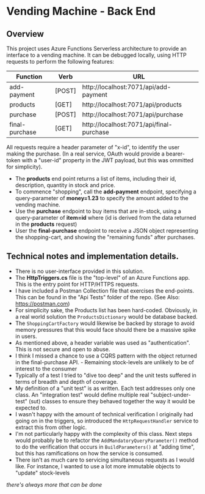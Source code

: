 Vending Machine - Back End
==========================

Overview
--------

This project uses Azure Functions Serverless architecture to provide an interface to a vending machine.
It can be debugged locally, using HTTP requests to perform the following features:

| Function | Verb | URL |
|----------|------|-----|
| add-payment | [POST] |  http://localhost:7071/api/add-payment |
| products | [GET] | http://localhost:7071/api/products |
| purchase | [POST] | http://localhost:7071/api/purchase |
| final-purchase | [GET] | http://localhost:7071/api/final-purchase |

All requests require a header parameter of "x-id", to identify the user making the purchase.
(In a real service, OAuth would provide a bearer-token with a "user-id" property in the JWT payload, but this 
was ommitted for simplicity).

- The **products** end point returns a list of items, including their id, description, quantity in stock and price.
- To commence "shopping", call the **add-payment** endpoint, specifying a query-parameter of **money=1.23** to specify the amount added to the vending machine.
- Use the **purchase** endpoint to buy items that are in-stock, using a query-parameter of **item=id** where (id is derived from the data returned in the **products** request)
- User the **final-purchase** endpoint to receive a JSON object representing the shopping-cart, and showing the "remaining funds" after purchases.

Technical notes and implementation details.
-------------------------------------------
- There is no user-interface provided in this solution.
- The **HttpTriggers.cs** file is the "top-level" of an Azure Functions app.  This is the entry point for HTTP/HTTPS requests.
- I have included a Postman Collection file that exercises the end-points. This can be found in the "Api Tests" folder of the repo. (See Also: https://postman.com) 
- For simplicity sake, the Products list has been hard-coded.  Obviously, in a real world solution the `ProductsDictionary` would be database backed.
- The `ShoppingCartFactory` would likewise be backed by storage to avoid memory pressures that this would face should there be a massive spike in users.
- As mentioned above, a header variable was used as "authentication".  This is not secure and open to abuse.
- I think I missed a chance to use a CQRS pattern with the object returned in the final-purchase API.  - Remaining stock-levels are unlikely to be of interest to the consumer
- Typically of a test I tried to "dive too deep" and the unit tests suffered in terms of breadth and depth of coverage.
- My definition of a "unit test" is as written.  Each test addresses only one class.  An "integration test" would define multiple real "subject-under-test" (sut) classes to ensure they behaved together the way it would be expected to. 
- I wasn't happy with the amount of technical verification I originally had going on in the triggers, so introduced the `HttpRequestHandler` service to extract this from other logic.  
- I'm not particularly happy with the complexity of this class. Next steps would probably be to refactor the `AddMandatoryQueryParameter()` method to do the verification that occurs in `BuildParameters()` at "adding time", but this has ramifications on how the service is consumed. 
- There isn't as much care to servicing simultaneous requests as I would like.  For instance, I wanted to use a lot more immutable objects to "update" stock-levels 

_there's always more that can be done_



